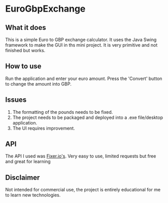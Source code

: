 # EuroGbpExchange

## What it does
This is a simple Euro to GBP exchange calculator. It uses the Java Swing framework to make the GUI in ths mini project.
It is very primitive and not finished but works.

## How to use
Run the application and enter your euro amount.
Press the 'Convert' button to change the amount into GBP.

## Issues
1. The formatting of the pounds needs to be fixed.
2. The project needs to be packaged and deployed into a .exe file/desktop application.
3. The UI requires improvement.

## API
The API I used was [Fixer.io's](https://fixer.io/).
Very easy to use, limited requests but free and great for learning

## Disclaimer
Not intended for commercial use, the project is entirely educational for me to learn new technologies. 
